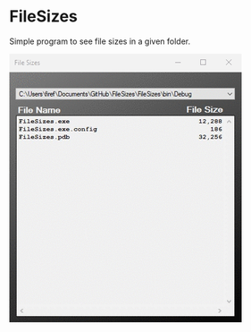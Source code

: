 # FileSizes

Simple program to see file sizes in a given folder.

<img src="/gifs/filesize.gif?raw=true" width="" alt= 'Video Walkthrough'>
